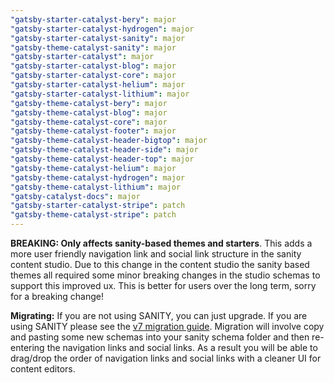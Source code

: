 ```yaml
---
"gatsby-starter-catalyst-bery": major
"gatsby-starter-catalyst-hydrogen": major
"gatsby-starter-catalyst-sanity": major
"gatsby-theme-catalyst-sanity": major
"gatsby-starter-catalyst": major
"gatsby-starter-catalyst-blog": major
"gatsby-starter-catalyst-core": major
"gatsby-starter-catalyst-helium": major
"gatsby-starter-catalyst-lithium": major
"gatsby-theme-catalyst-bery": major
"gatsby-theme-catalyst-blog": major
"gatsby-theme-catalyst-core": major
"gatsby-theme-catalyst-footer": major
"gatsby-theme-catalyst-header-bigtop": major
"gatsby-theme-catalyst-header-side": major
"gatsby-theme-catalyst-header-top": major
"gatsby-theme-catalyst-helium": major
"gatsby-theme-catalyst-hydrogen": major
"gatsby-theme-catalyst-lithium": major
"gatsby-catalyst-docs": major
"gatsby-starter-catalyst-stripe": patch
"gatsby-theme-catalyst-stripe": patch
---
```


**BREAKING: Only affects sanity-based themes and starters**. This adds a more user friendly navigation link and social link structure in the sanity content studio. Due to this change in the content studio the sanity based themes all required some minor breaking changes in the studio schemas to support this improved ux. This is better for users over the long term, sorry for a breaking change!

**Migrating:** If you are not using SANITY, you can just upgrade. If you are using SANITY please see the [v7 migration guide](https://www.gatsbycatalyst.com/docs/migrating/). Migration will involve copy and pasting some new schemas into your sanity schema folder and then re-entering the navigation links and social links. As a result you will be able to drag/drop the order of navigation links and social links with a cleaner UI for content editors.
